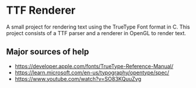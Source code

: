 # TTF Renderer

A small project for rendering text using the TrueType Font format in C.
This project consists of a TTF parser and a renderer in OpenGL to render text.

## Major sources of help

- https://developer.apple.com/fonts/TrueType-Reference-Manual/
- https://learn.microsoft.com/en-us/typography/opentype/spec/
- https://www.youtube.com/watch?v=SO83KQuuZvg
